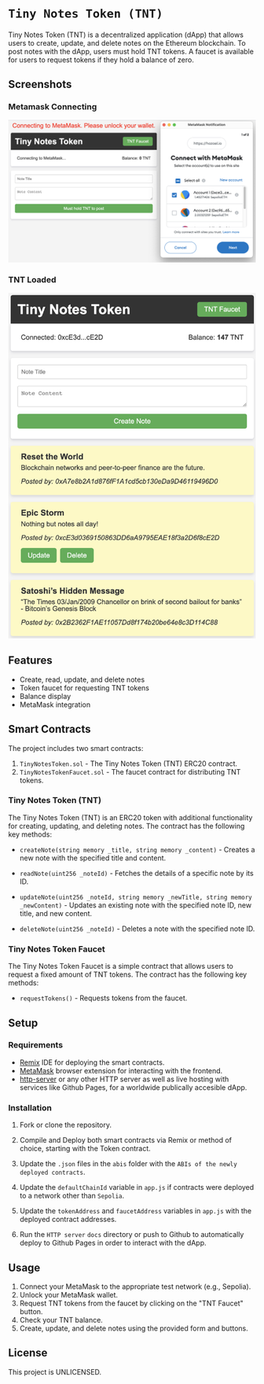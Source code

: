 # `Tiny Notes Token (TNT)`

Tiny Notes Token (TNT) is a decentralized application (dApp) that allows users to create, update, and delete notes on the Ethereum blockchain. To post notes with the dApp, users must hold TNT tokens. A faucet is available for users to request tokens if they hold a balance of zero.

## Screenshots

### Metamask Connecting

<img src="assets/screenshots/wallet-connect.png" width="600px" height="auto" alt="TNT Wallet Connecting" />

### TNT Loaded

<img src="assets/screenshots/tnt-loaded.png" width="600px" height="auto" alt="TNT Loaded" />

## Features

- Create, read, update, and delete notes
- Token faucet for requesting TNT tokens
- Balance display
- MetaMask integration

## Smart Contracts

The project includes two smart contracts:

1.  `TinyNotesToken.sol` - The Tiny Notes Token (TNT) ERC20 contract.
2.  `TinyNotesTokenFaucet.sol` - The faucet contract for distributing TNT tokens.

### Tiny Notes Token (TNT)

The Tiny Notes Token (TNT) is an ERC20 token with additional functionality for creating, updating, and deleting notes. The contract has the following key methods:

- `createNote(string memory _title, string memory _content)` - Creates a new note with the specified title and content.

- `readNote(uint256 _noteId)` - Fetches the details of a specific note by its ID.
- `updateNote(uint256 _noteId, string memory _newTitle, string memory _newContent)` - Updates an existing note with the specified note ID, new title, and new content.
- `deleteNote(uint256 _noteId)` - Deletes a note with the specified note ID.

### Tiny Notes Token Faucet

The Tiny Notes Token Faucet is a simple contract that allows users to request a fixed amount of TNT tokens. The contract has the following key methods:

- `requestTokens()` - Requests tokens from the faucet.

## Setup

### Requirements

- [Remix](https://remix.ethereum.org/) IDE for deploying the smart contracts.
- [MetaMask](https://metamask.io/) browser extension for interacting with the frontend.
- [http-server](https://www.npmjs.com/package/http-server) or any other HTTP server as well as live hosting with services like Github Pages, for a worldwide publically accesible dApp.

### Installation

1.  Fork or clone the repository.

2.  Compile and Deploy both smart contracts via Remix or method of choice, starting with the Token contract.
3.  Update the `.json` files in the `abis` folder with the `ABIs of the newly deployed contracts`.
4.  Update the `defaultChainId` variable in `app.js` if contracts were deployed to a network other than `Sepolia`.
5.  Update the `tokenAddress` and `faucetAddress` variables in `app.js` with the deployed contract addresses.
6.  Run the `HTTP server` `docs` directory or push to Github to automatically deploy to Github Pages in order to interact with the dApp.

## Usage

1.  Connect your MetaMask to the appropriate test network (e.g., Sepolia).
2.  Unlock your MetaMask wallet.
3.  Request TNT tokens from the faucet by clicking on the "TNT Faucet" button.
4.  Check your TNT balance.
5.  Create, update, and delete notes using the provided form and buttons.

## License

This project is UNLICENSED.
